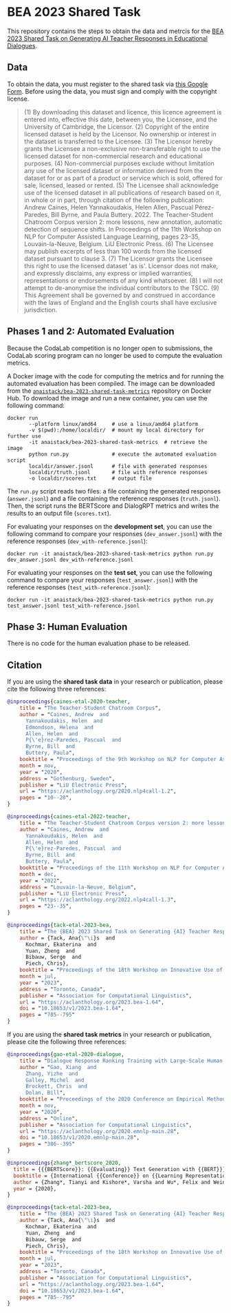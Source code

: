 # BEA 2023 Shared Task

This repository contains the steps to obtain the data and metrcis for the [BEA 2023 Shared Task on Generating AI Teacher Responses in Educational Dialogues](https://sig-edu.org/sharedtask/2023).

## Data 

To obtain the data, you must register to the shared task via [this Google Form](https://forms.gle/JhDtAMiJwadNmgKv7). Before using the data, you must sign and comply with the copyright license.

>  (1) By downloading this dataset and licence, this licence agreement is entered into, effective this date, between you, the Licensee, and the University of Cambridge, the Licensor.  (2) Copyright of the entire licensed dataset is held by the Licensor. No ownership or interest in the dataset is transferred to the Licensee.  (3) The Licensor hereby grants the Licensee a non-exclusive non-transferable right to use the licensed dataset for non-commercial research and educational purposes.  (4) Non-commercial purposes exclude without limitation any use of the licensed dataset or information derived from the dataset for or as part of a product or service which is sold, offered for sale, licensed, leased or rented.  (5) The Licensee shall acknowledge use of the licensed dataset in all publications of research based on it, in whole or in part, through citation of the following publication: Andrew Caines, Helen Yannakoudakis, Helen Allen, Pascual Pérez-Paredes, Bill Byrne, and Paula Buttery. 2022. The Teacher-Student Chatroom Corpus version 2: more lessons, new annotation, automatic detection of sequence shifts. In Proceedings of the 11th Workshop on NLP for Computer Assisted Language Learning, pages 23–35, Louvain-la-Neuve, Belgium. LiU Electronic Press. (6) The Licensee may publish excerpts of less than 100 words from the licensed dataset pursuant to clause 3.  (7) The Licensor grants the Licensee this right to use the licensed dataset 'as is'. Licensor does not make, and expressly disclaims, any express or implied warranties, representations or endorsements of any kind whatsoever.  (8) I will not attempt to de-anonymise the individual contributors to the TSCC.  (9) This Agreement shall be governed by and construed in accordance with the laws of England and the English courts shall have exclusive jurisdiction.


## Phases 1 and 2: Automated Evaluation

Because the CodaLab competition is no longer open to submissions, the CodaLab scoring program can no longer be used to compute the evaluation metrics.

A Docker image with the code for computing the metrics and for running the automated evaluation has been compiled. The image can be downloaded from the [`anaistack/bea-2023-shared-task-metrics`](https://hub.docker.com/repository/docker/anaistack/bea-2023-shared-task-metrics/) repository on Docker Hub. To download the image and run a new container, you can use the following command:

```
docker run
       --platform linux/amd64     # use a linux/amd64 platform
       -v $(pwd):/home/localdir/  # mount my local directory for further use
       -it anaistack/bea-2023-shared-task-metrics  # retrieve the image
       python run.py              # execute the automated evaluation script
       localdir/answer.jsonl      # file with generated responses
       localdir/truth.jsonl       # file with reference responses
       -o localdir/scores.txt     # output file
```

The `run.py` script reads two files: a file containing the generated responses (`answer.jsonl`) and a file containing the reference responses (`truth.jsonl`). Then, the script runs the BERTScore and DialogRPT metrics and writes the results to an output file (`scores.txt`).

For evaluating your responses on the **development set**, you can use the following command to compare your responses (`dev_answer.jsonl`) with the reference responses (`dev_with-reference.jsonl`):

```
docker run -it anaistack/bea-2023-shared-task-metrics python run.py dev_answer.jsonl dev_with-reference.jsonl
```

For evaluating your responses on the **test set**, you can use the following command to compare your responses (`test_answer.jsonl`) with the reference responses (`test_with-reference.jsonl`):

```
docker run -it anaistack/bea-2023-shared-task-metrics python run.py test_answer.jsonl test_with-reference.jsonl
```

## Phase 3: Human Evaluation

There is no code for the human evaluation phase to be released.


## Citation

If you are using the **shared task data** in your research or publication, please cite the following three references:

```bibtex
@inproceedings{caines-etal-2020-teacher,
    title = "The Teacher-Student Chatroom Corpus",
    author = "Caines, Andrew  and
      Yannakoudakis, Helen  and
      Edmondson, Helena  and
      Allen, Helen  and
      P{\'e}rez-Paredes, Pascual  and
      Byrne, Bill  and
      Buttery, Paula",
    booktitle = "Proceedings of the 9th Workshop on NLP for Computer Assisted Language Learning",
    month = nov,
    year = "2020",
    address = "Gothenburg, Sweden",
    publisher = "LiU Electronic Press",
    url = "https://aclanthology.org/2020.nlp4call-1.2",
    pages = "10--20",
}

@inproceedings{caines-etal-2022-teacher,
    title = "The Teacher-Student Chatroom Corpus version 2: more lessons, new annotation, automatic detection of sequence shifts",
    author = "Caines, Andrew  and
      Yannakoudakis, Helen  and
      Allen, Helen  and
      P{\'e}rez-Paredes, Pascual  and
      Byrne, Bill  and
      Buttery, Paula",
    booktitle = "Proceedings of the 11th Workshop on NLP for Computer Assisted Language Learning",
    month = dec,
    year = "2022",
    address = "Louvain-la-Neuve, Belgium",
    publisher = "LiU Electronic Press",
    url = "https://aclanthology.org/2022.nlp4call-1.3",
    pages = "23--35",
}

@inproceedings{tack-etal-2023-bea,
    title = "The {BEA} 2023 Shared Task on Generating {AI} Teacher Responses in Educational Dialogues",
    author = {Tack, Ana{\"\i}s  and
      Kochmar, Ekaterina  and
      Yuan, Zheng  and
      Bibauw, Serge  and
      Piech, Chris},
    booktitle = "Proceedings of the 18th Workshop on Innovative Use of NLP for Building Educational Applications (BEA 2023)",
    month = jul,
    year = "2023",
    address = "Toronto, Canada",
    publisher = "Association for Computational Linguistics",
    url = "https://aclanthology.org/2023.bea-1.64",
    doi = "10.18653/v1/2023.bea-1.64",
    pages = "785--795"
}
```

If you are using the **shared task metrics** in your research or publication, please cite the following three references:

```bibtex
@inproceedings{gao-etal-2020-dialogue,
    title = "Dialogue Response Ranking Training with Large-Scale Human Feedback Data",
    author = "Gao, Xiang  and
      Zhang, Yizhe  and
      Galley, Michel  and
      Brockett, Chris  and
      Dolan, Bill",
    booktitle = "Proceedings of the 2020 Conference on Empirical Methods in Natural Language Processing (EMNLP)",
    month = nov,
    year = "2020",
    address = "Online",
    publisher = "Association for Computational Linguistics",
    url = "https://aclanthology.org/2020.emnlp-main.28",
    doi = "10.18653/v1/2020.emnlp-main.28",
    pages = "386--395"
}

@inproceedings{zhang*_bertscore_2020,
  title = {{{BERTScore}}: {{Evaluating}} Text Generation with {{BERT}}},
  booktitle = {International {{Conference}} on {{Learning Representations}}},
  author = {Zhang*, Tianyi and Kishore*, Varsha and Wu*, Felix and Weinberger, Kilian Q. and Artzi, Yoav},
  year = {2020},
}

@inproceedings{tack-etal-2023-bea,
    title = "The {BEA} 2023 Shared Task on Generating {AI} Teacher Responses in Educational Dialogues",
    author = {Tack, Ana{\"\i}s  and
      Kochmar, Ekaterina  and
      Yuan, Zheng  and
      Bibauw, Serge  and
      Piech, Chris},
    booktitle = "Proceedings of the 18th Workshop on Innovative Use of NLP for Building Educational Applications (BEA 2023)",
    month = jul,
    year = "2023",
    address = "Toronto, Canada",
    publisher = "Association for Computational Linguistics",
    url = "https://aclanthology.org/2023.bea-1.64",
    doi = "10.18653/v1/2023.bea-1.64",
    pages = "785--795"
}
```